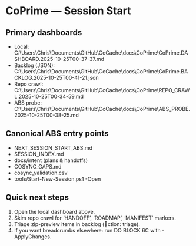 # CoPrime — Session Start

## Primary dashboards
- Local: C:\Users\Chris\Documents\GitHub\CoCache\docs\CoPrime\CoPrime.DASHBOARD.2025-10-25T00-37-37.md
- Backlog (JSON): C:\Users\Chris\Documents\GitHub\CoCache\docs\CoPrime\CoPrime.BACKLOG.2025-10-25T00-41-21.json
- Repo crawl: C:\Users\Chris\Documents\GitHub\CoCache\docs\CoPrime\REPO_CRAWL.2025-10-25T00-34-59.md
- ABS probe: C:\Users\Chris\Documents\GitHub\CoCache\docs\CoPrime\ABS_PROBE.2025-10-25T00-38-25.md

## Canonical ABS entry points
- NEXT_SESSION_START_ABS.md
- SESSION_INDEX.md
- docs/intent (plans & handoffs)
- COSYNC_GAPS.md
- cosync_validation.csv
- tools/Start-New-Session.ps1 -Open

## Quick next steps
1) Open the local dashboard above.
2) Skim repo crawl for ‘HANDOFF’, ‘ROADMAP’, ‘MANIFEST’ markers.
3) Triage zip-preview items in backlog (ction: triage).
4) If you want breadcrumbs elsewhere: run DO BLOCK 6C with -ApplyChanges.
